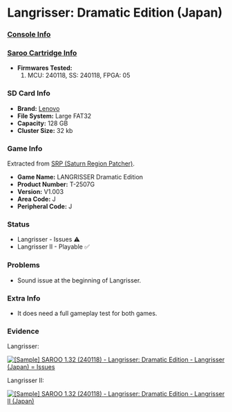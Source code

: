 # Langrisser: Dramatic Edition (Japan)

### [Console Info](../../../../Info/Consoles/VA13/README.md)

### [Saroo Cartridge Info](../../../../Info/Cartridges/RetroGameParadiseStore/1.32F/README.md)

- <b>Firmwares Tested:</b>
  1. MCU: 240118, SS: 240118, FPGA: 05

### SD Card Info

- <b>Brand:</b> [Lenovo](https://s.click.aliexpress.com/e/_DBowUFx)
- <b>File System:</b> Large FAT32
- <b>Capacity:</b> 128 GB
- <b>Cluster Size:</b> 32 kb

### Game Info

Extracted from [SRP (Saturn Region Patcher)](https://segaxtreme.net/resources/saturn-region-patcher.81/download).

- <b>Game Name:</b> LANGRISSER Dramatic Edition
- <b>Product Number:</b> T-2507G
- <b>Version:</b> V1.003
- <b>Area Code:</b> J
- <b>Peripheral Code:</b> J

### Status

- Langrisser - Issues :warning:
- Langrisser II - Playable :white_check_mark:

### Problems

- Sound issue at the beginning of Langrisser.

### Extra Info

- It does need a full gameplay test for both games.

### Evidence

Langrisser:

[![[Sample] SAROO 1.32 (240118) - Langrisser: Dramatic Edition - Langrisser (Japan) = Issues](https://img.youtube.com/vi/8kBO_7p4d5Y/0.jpg)](https://www.youtube.com/watch?v=8kBO_7p4d5Y)

Langrisser II:

[![[Sample] SAROO 1.32 (240118) - Langrisser: Dramatic Edition - Langrisser II (Japan)](https://img.youtube.com/vi/giIDypjlHzU/0.jpg)](https://www.youtube.com/watch?v=giIDypjlHzU)
